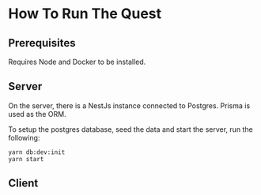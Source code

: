 # How To Run The Quest

## Prerequisites

Requires Node and Docker to be installed.

## Server

On the server, there is a NestJs instance connected to Postgres. Prisma is used as the ORM.

To setup the postgres database, seed the data and start the server, run the following:

```
yarn db:dev:init
yarn start
```

## Client

